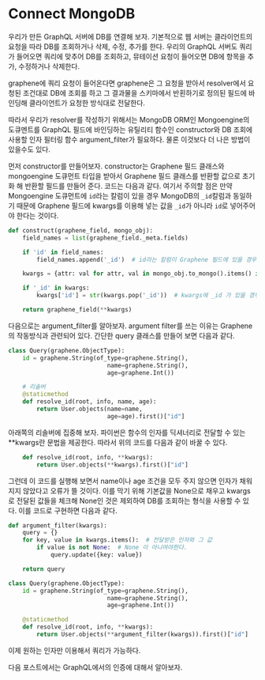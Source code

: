 # Connect MongoDB

우리가 만든 GraphQL 서버에 DB를 연결해 보자. 기본적으로 웹 서버는 클라이언트의 요청을 따라 DB를 조회하거나 삭제, 수정, 추가를 한다. 우리의 GraphQL 서버도 쿼리가 들어오면 쿼리에 맞추어 DB를 조회하고, 뮤테이션 요청이 들어오면 DB에 항목을 추가, 수정하거나 삭제한다. 

graphene에 쿼리 요청이 들어온다면 graphene은 그 요청을 받아서 resolver에서 요청된 조건대로 DB에 조회를 하고 그 결과물을 스키마에서 반횐하기로 정의된 필드에 바인딩해 클라이언트가 요청한 방식대로 전달한다.

따라서 우리가 resolver를 작성하기 위해서는 MongoDB ORM인 Mongoengine의 도큐멘트를 GraphQL 필드에 바인딩하는 유틸리티 함수인 constructor와 DB 조회에 사용할 인자 필터링 함수 argument_filter가 필요하다. 물론 이것보다 더 나은 방법이 있을수도 있다.

먼저 constructor를 만들어보자. constructor는 Graphene 필드 클래스와 mongoengine 도큐먼트 타입을 받아서 Graphene 필드 클래스를 반환할 값으로 초기화 해 반환할 필드를 만들어 준다. 코드는 다음과 같다. 여기서 주의할 점은 만약 Mongoengine 도큐먼트에 `id`라는 칼럼이 있을 경우 MongoDB의 `_id`칼럼과 동일하기 때문에 Graphene 필드에 kwargs를 이용해 넣는 값을 `_id`가 아니라 `id`로 넣어주어야 한다는 것이다.

```python
def construct(graphene_field, mongo_obj):
    field_names = list(graphene_field._meta.fields)

    if 'id' in field_names:
        field_names.append('_id')  # id라는 칼럼이 Graphene 필드에 있을 경우 _id 란 항목 추가

    kwargs = {attr: val for attr, val in mongo_obj.to_mongo().items() if attr in field_names}  # id 대신 _id와 다른 칼럼들을 키로 가지는 딕셔너리에 Mongoengine 도큐먼트 바인딩

    if '_id' in kwargs:
        kwargs['id'] = str(kwargs.pop('_id'))  # kwargs에 _id 가 있을 경우 키 이름을 id로 변경

    return graphene_field(**kwargs)
```

다음으로는 argument_filter를 알아보자. argument filter를 쓰는 이유는 Graphene의 작동방식과 관련되어 있다. 간단한 query 클래스를 만들어 보면 다음과 같다.
```python
class Query(graphene.ObjectType):
    id = graphene.String(of_type=graphene.String(),
                            name=graphene.String(),
                            age=graphene.Int())

    # 리솔버
    @staticmethod
    def resolve_id(root, info, name, age):
        return User.objects(name=name,
                            age=age).first()["id"]
```
아래쪽의 리솔버에 집중해 보자. 파이썬은 함수의 인자를 딕셔너리로 전달할 수 있는 **kwargs란 문법을 제공한다. 따라서 위의 코드를 다음과 같이 바꿀 수 있다.
```python
    def resolve_id(root, info, **kwargs):
        return User.objects(**kwargs).first()["id"]
```
그런데 이 코드를 실행해 보면서 name이나 age 조건을 모두 주지 않으면 인자가 채워지지 않았다고 오류가 뜰 것이다. 이를 막기 위해 기본값을 None으로 채우고 kwargs로 전달된 값들을 체크해 None인 것은 제외하여 DB를 조회하는 형식을 사용할 수 있다.
이를 코드로 구현하면 다음과 같다.

```python
def argument_filter(kwargs):
    query = {}
    for key, value in kwargs.items():  # 전달받은 인자와 그 값
        if value is not None:  # None 이 아니여야한다.
            query.update({key: value})

    return query

class Query(graphene.ObjectType):
    id = graphene.String(of_type=graphene.String(),
                            name=graphene.String(),
                            age=graphene.Int())

    @staticmethod
    def resolve_id(root, info, **kwargs):
        return User.objects(**argument_filter(kwargs)).first()["id"]
```
이제 원하는 인자만 이용해서 쿼리가 가능하다. 

다음 포스트에서는 GraphQL에서의 인증에 대해서 알아보자.